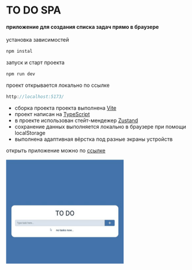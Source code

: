 # TO DO SPA

#### приложение для создания списка задач прямо в браузере


установка зависимостей
```js
npm instal
```

запуск и старт проекта
```js
npm run dev
```

проект открывается локально по ссылке
```js
http://localhost:5173/
```

- сборка проекта проекта выполнена [Vite](https://vitejs.dev/guide/)
- проект написан на [TypeScript](https://www.typescriptlang.org/)
- в проекте использован стейт-мендежер [Zustand](https://github.com/pmndrs/zustand)
- сохранение данных выполняется локально в браузере при помощи localStorage
- выполнена адаптивная вёрстка под разные экраны устройств

открыть приложение можно по [ссылке](https://pyctam-ac.github.io/to_do_spa/)

<img align="left" src="./src/assets/20231201_004043.gif" width="320" alt="tapping on the keyboard"/>
